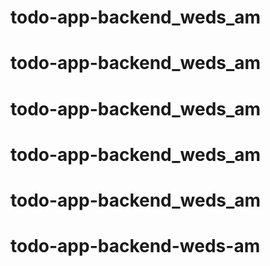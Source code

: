 # todo-app-backend_weds_am
# todo-app-backend_weds_am
# todo-app-backend_weds_am
# todo-app-backend_weds_am
# todo-app-backend_weds_am
# todo-app-backend-weds-am
